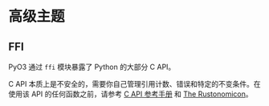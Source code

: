 # 高级主题

## FFI

PyO3 通过 `ffi` 模块暴露了 Python 的大部分 C API。

C API 本质上是不安全的，需要你自己管理引用计数、错误和特定的不变条件。在使用该 API 的任何函数之前，请参考 [C API 参考手册](https://docs.python.org/3/c-api/) 和 [The Rustonomicon](https://doc.rust-lang.org/nightly/nomicon/ffi.html)。